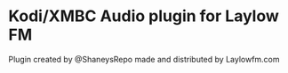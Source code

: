# Kodi/XMBC Audio plugin for Laylow FM
Plugin created by @ShaneysRepo made and distributed by Laylowfm.com
